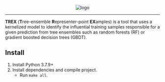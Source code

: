 <p align="center">
  <img src=images/logo.png?raw=true" alt="logo"/>
</p>

---
**TREX** (**T**ree-ensemble **R**epresenter-point **EX**amples) is a tool that uses a kernelized model to identify the influential training samples responsible for a given prediction from tree ensembles such as random forests (RF) or gradient boosted decision trees (GBDT).

Install
---
1. Install Python 3.7.9+
2. Install dependencies and compile project.
    * Run `make all`.